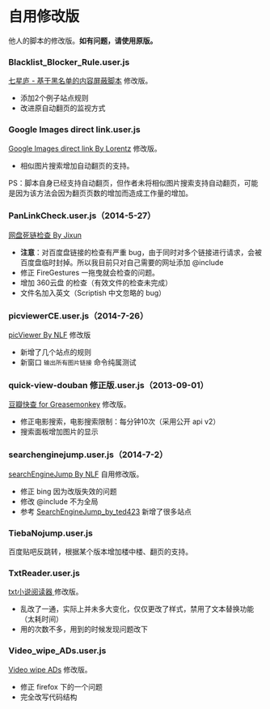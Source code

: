 自用修改版
=========

他人的脚本的修改版。**如有问题，请使用原版。**

### Blacklist_Blocker_Rule.user.js

[七星庐 - 基于黑名单的内容屏蔽脚本](http://qixinglu.com/post/blacklist_blocker_greasemonkey_script.html) 修改版。

 - 添加2个例子站点规则
 - 改进原自动翻页的监视方式

### Google Images direct link.user.js

[Google Images direct link By Lorentz](http://userscripts.org:8080/scripts/show/78355) 修改版。

 - 相似图片搜索增加自动翻页的支持。

PS：脚本自身已经支持自动翻页，但作者未将相似图片搜索支持自动翻页，可能是因为该方法会因为翻页页数的增加而造成工作量的增加。

### PanLinkCheck.user.js（2014-5-27）

[网盘死链检查 By Jixun](https://greasyfork.org/scripts/1262)

 - **注意**：对百度盘链接的检查有严重 bug，由于同时对多个链接进行请求，会被百度盘临时封掉。所以我目前只对自己需要的网址添加 @include
 - 修正 FireGestures 一拖曳就会检查的问题。
 - 增加 360云盘 的检查（有效文件的检查未完成）
 - 文件名加入英文（Scriptish 中文忽略的 bug）

### picviewerCE.user.js（2014-7-26）

[picViewer By NLF](http://userscripts.org/scripts/show/105741) 修改版

 - 新增了几个站点的规则
 - 新窗口 `输出所有图片链接` 命令纯属测试

### quick-view-douban 修正版.user.js（2013-09-01）

[豆瓣快查 for Greasemonkey](http://userscripts.org:8080/scripts/show/129416) 修改版。

 - 修正电影搜索，电影搜索限制：每分钟10次（采用公开 api v2）
 - 搜索面板增加图片的显示

### searchenginejump.user.js（2014-7-2）

[searchEngineJump By NLF](http://userscripts.org/scripts/show/84970) 自用修改版。

 - 修正 bing 因为改版失效的问题
 - 修改 @include 不为全局
 - 参考 [SearchEngineJump_by_ted423](https://greasyfork.org/scripts/213-searchenginejump-by-ted423/) 新增了很多站点

### TiebaNojump.user.js

百度贴吧反跳转，根据某个版本增加楼中楼、翻页的支持。

### TxtReader.user.js

[txt小说阅读器 ](http://userscripts.org:8080/scripts/show/185278) 修改版。

 - 乱改了一通，实际上并未多大变化，仅仅更改了样式，禁用了文本替换功能（太耗时间）
 - 用的次数不多，用到的时候发现问题改下

### Video_wipe_ADs.user.js

[Video wipe ADs](https://greasyfork.org/scripts/358-video-wipe-ads) 修改版。

 - 修正 firefox 下的一个问题
 - 完全改写代码结构
